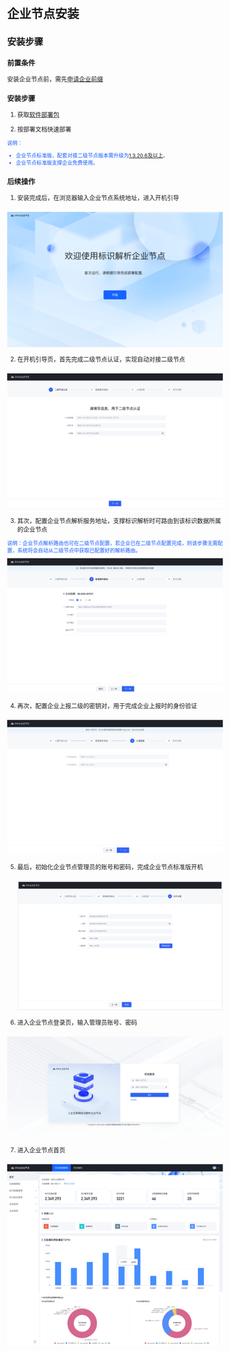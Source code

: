 # 企业节点安装

## 安装步骤

### 前置条件

安装企业节点前，需先[申请企业前缀](../3-apply-prefix/introduce.md)

### 安装步骤

1. 获取[软件部署包](https://teleinfo.pek3b.qingstor.com/Ent_deploy-v1.0-std.zip)

2. 按部署文档快速部署

<div style="font-size: 12px; color: rgb(22,93,255);">说明：
<ul>
<!-- <li>企业节点标准版，配套对接二级节点版本需升级为<strong>1.3.20.2及以上</strong>。</li> -->
<li>企业节点标准版，配套对接二级节点版本需升级为<a href="https://kdocs.cn/l/cbyqlWCXhYG7" target="_blank">1.3.20.6及以上</a>。</li>
<li>企业节点标准版支撑企业免费使用。</li>
</ul>
</div>

### 后续操作

1. 安装完成后，在浏览器输入企业节点系统地址，进入开机引导
<center><img src="./images/install-1.png" style="margin-top: 10px"/></center>

2. 在开机引导页，首先完成二级节点认证，实现自动对接二级节点
<center><img src="./images/install-2.png" style="margin-top: 10px"/></center>

3. 其次，配置企业节点解析服务地址，支撑标识解析时可路由到该标识数据所属的企业节点

<span style="font-size: 12px; color: rgb(22,93,255);">
说明：企业节点解析路由也可在二级节点配置，若企业已在二级节点配置完成，则该步骤无需配置，系统将会自动从二级节点中获取已配置好的解析路由。
</span>
<center><img src="./images/install-3.png" style="margin-top: 10px"/></center>

4. 再次，配置企业上报二级的密钥对，用于完成企业上报时的身份验证
<center><img src="./images/install-4.png" style="margin-top: 10px"/></center>

5. 最后，初始化企业节点管理员的账号和密码，完成企业节点标准版开机
   <center><img src="./images/install-5.png" style="margin-top: 10px"/></center>

6. 进入企业节点登录页，输入管理员账号、密码
<center><img src="./images/install-6.png" style="margin-top: 10px"/></center>

7. 进入企业节点首页
<center><img src="./images/install-7.png" style="margin-top: 10px"/></center>
